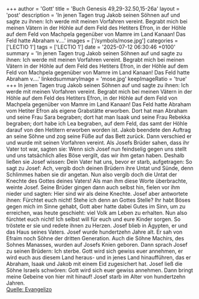 +++
author = 'Gott'
title = 'Buch Genesis 49,29-32.50,15-26a'
layout = 'post'
description = 'In jenen Tagen trug Jakob seinen Söhnen auf und sagte zu ihnen: Ich werde mit meinen Vorfahren vereint. Begrabt mich bei meinen Vätern in der Höhle auf dem Feld des Hetiters Efron, in der Höhle auf dem Feld von Machpela gegenüber von Mamre im Land Kanaan! Das Feld hatte Abraham v....'
images = ['/symbols/mose.jpg']
categories = ['LECTIO 1']
tags = ['LECTIO 1']
date = '2025-07-12 06:30:46 +0100'
summary = 'In jenen Tagen trug Jakob seinen Söhnen auf und sagte zu ihnen: Ich werde mit meinen Vorfahren vereint. Begrabt mich bei meinen Vätern in der Höhle auf dem Feld des Hetiters Efron, in der Höhle auf dem Feld von Machpela gegenüber von Mamre im Land Kanaan! Das Feld hatte Abraham v....'
linkedsummaryImage = 'mose.jpg'
keepImageRatio = 'true'
+++
In jenen Tagen trug Jakob seinen Söhnen auf und sagte zu ihnen: Ich werde mit meinen Vorfahren vereint. Begrabt mich bei meinen Vätern in der Höhle auf dem Feld des Hetiters Efron,
in der Höhle auf dem Feld von Machpela gegenüber von Mamre im Land Kanaan! Das Feld hatte Abraham vom Hetiter Efron als eigene Grabstätte erworben.<!--more-->
Dort hat man Abraham und seine Frau Sara begraben; dort hat man Isaak und seine Frau Rebekka begraben; dort habe ich Lea begraben,
auf dem Feld, das samt der Höhle darauf von den Hetitern erworben worden ist. Jakob beendete den Auftrag an seine Söhne und zog seine Füße auf das Bett zurück. Dann verschied er und wurde mit seinen Vorfahren vereint.
Als Josefs Brüder sahen, dass ihr Vater tot war, sagten sie: Wenn sich Josef nun feindselig gegen uns stellt und uns tatsächlich alles Böse vergilt, das wir ihm getan haben.
Deshalb ließen sie Josef wissen: Dein Vater hat uns, bevor er starb, aufgetragen:
So sagt zu Josef: Ach, vergib doch deinen Brüdern ihre Untat und Sünde, denn Schlimmes haben sie dir angetan. Nun also vergib doch die Untat der Knechte des Gottes deines Vaters! Als man ihm diese Worte überbrachte, weinte Josef.
Seine Brüder gingen dann auch selbst hin, fielen vor ihm nieder und sagten: Hier sind wir als deine Knechte.
Josef aber antwortete ihnen: Fürchtet euch nicht! Stehe ich denn an Gottes Stelle?
Ihr habt Böses gegen mich im Sinne gehabt, Gott aber hatte dabei Gutes im Sinn, um zu erreichen, was heute geschieht: viel Volk am Leben zu erhalten.
Nun also fürchtet euch nicht! Ich selbst will für euch und eure Kinder sorgen. So tröstete er sie und redete ihnen zu Herzen.
Josef blieb in Ägypten, er und das Haus seines Vaters. Josef wurde hundertzehn Jahre alt.
Er sah von Efraim noch Söhne der dritten Generation. Auch die Söhne Machirs, des Sohnes Manasses, wurden auf Josefs Knien geboren.
Dann sprach Josef zu seinen Brüdern: Ich sterbe. Gott wird sich gewiss euer annehmen, er wird euch aus diesem Land heraus- und in jenes Land hinaufführen, das er Abraham, Isaak und Jakob mit einem Eid zugesichert hat.
Josef ließ die Söhne Israels schwören: Gott wird sich euer gewiss annehmen. Dann bringt meine Gebeine von hier mit hinauf!
Josef starb im Alter von hundertzehn Jahren.<br> [Quelle: Evangelizo](https://evangeliumtagfuertag.org/DE/gospel)